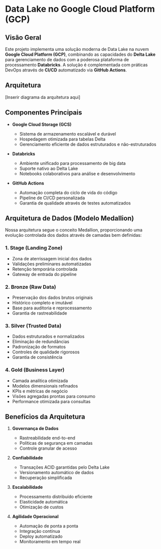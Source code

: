# Data Lake no Google Cloud Platform (GCP)

## Visão Geral

Este projeto implementa uma solução moderna de Data Lake na nuvem **Google Cloud Platform (GCP)**, combinando as capacidades do **Delta Lake** para gerenciamento de dados com a poderosa plataforma de processamento **Databricks**. A solução é complementada com práticas DevOps através de **CI/CD** automatizado via **GitHub Actions**.

## Arquitetura

[Inserir diagrama da arquitetura aqui]

## Componentes Principais

- **Google Cloud Storage (GCS)**
  - Sistema de armazenamento escalável e durável
  - Hospedagem otimizada para tabelas Delta
  - Gerenciamento eficiente de dados estruturados e não-estruturados

- **Databricks**
  - Ambiente unificado para processamento de big data
  - Suporte nativo ao Delta Lake
  - Notebooks colaborativos para análise e desenvolvimento

- **GitHub Actions**
  - Automação completa do ciclo de vida do código
  - Pipeline de CI/CD personalizada
  - Garantia de qualidade através de testes automatizados

## Arquitetura de Dados (Modelo Medallion)

Nossa arquitetura segue o conceito Medallion, proporcionando uma evolução controlada dos dados através de camadas bem definidas:

### 1. Stage (Landing Zone)
- Zona de aterrissagem inicial dos dados
- Validações preliminares automatizadas
- Retenção temporária controlada
- Gateway de entrada do pipeline

### 2. Bronze (Raw Data)
- Preservação dos dados brutos originais
- Histórico completo e imutável
- Base para auditoria e reprocessamento
- Garantia de rastreabilidade

### 3. Silver (Trusted Data)
- Dados estruturados e normalizados
- Eliminação de redundâncias
- Padronização de formatos
- Controles de qualidade rigorosos
- Garantia de consistência

### 4. Gold (Business Layer)
- Camada analítica otimizada
- Modelos dimensionais refinados
- KPIs e métricas de negócio
- Visões agregadas prontas para consumo
- Performance otimizada para consultas

## Benefícios da Arquitetura

1. **Governança de Dados**
   - Rastreabilidade end-to-end
   - Políticas de segurança em camadas
   - Controle granular de acesso

2. **Confiabilidade**
   - Transações ACID garantidas pelo Delta Lake
   - Versionamento automático de dados
   - Recuperação simplificada

3. **Escalabilidade**
   - Processamento distribuído eficiente
   - Elasticidade automática
   - Otimização de custos

4. **Agilidade Operacional**
   - Automação de ponta a ponta
   - Integração contínua
   - Deploy automatizado
   - Monitoramento em tempo real
